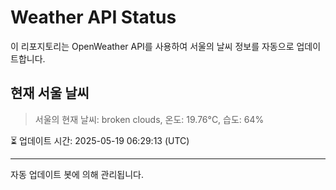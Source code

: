 
# Weather API Status

이 리포지토리는 OpenWeather API를 사용하여 서울의 날씨 정보를 자동으로 업데이트합니다.

## 현재 서울 날씨
> 서울의 현재 날씨: broken clouds, 온도: 19.76°C, 습도: 64%

⏳ 업데이트 시간: 2025-05-19 06:29:13 (UTC)

---
자동 업데이트 봇에 의해 관리됩니다.
